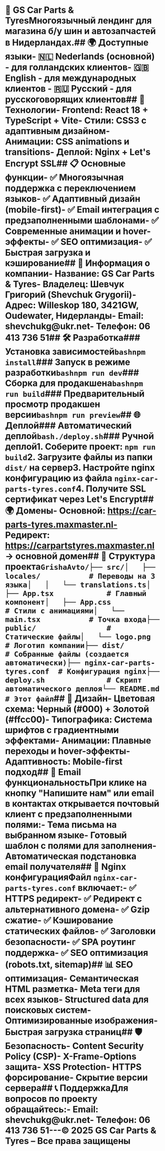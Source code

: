 # 🚗 GS Car Parts & TyresМногоязычный лендинг для магазина б/у шин и автозапчастей в Нидерландах.## 🌍 Доступные языки- 🇳🇱 **Nederlands** (основной) - для голландских клиентов- 🇬🇧 **English** - для международных клиентов  - 🇷🇺 **Русский** - для русскоговорящих клиентов## 🚀 Технологии- **Frontend**: React 18 + TypeScript + Vite- **Стили**: CSS3 с адаптивным дизайном- **Анимации**: CSS animations и transitions- **Деплой**: Nginx + Let's Encrypt SSL## 📋 Основные функции- ✅ Многоязычная поддержка с переключением языков- ✅ Адаптивный дизайн (mobile-first)- ✅ Email интеграция с предзаполненными шаблонами- ✅ Современные анимации и hover-эффекты- ✅ SEO оптимизация- ✅ Быстрая загрузка и кэширование## 🏢 Информация о компании- **Название**: GS Car Parts & Tyres- **Владелец**: Шевчук Григорий (Shevchuk Grygorii)- **Адрес**: Willeskop 180, 3421GW, Oudewater, Нидерланды- **Email**: shevchukg@ukr.net- **Телефон**: 06 413 736 51## 🛠️ Разработка### Установка зависимостей```bashnpm install```### Запуск в режиме разработки```bashnpm run dev```### Сборка для продакшена```bashnpm run build```### Предварительный просмотр продакшен версии```bashnpm run preview```## 🌐 Деплой### Автоматический деплой```bash./deploy.sh```### Ручной деплой1. Соберите проект: `npm run build`2. Загрузите файлы из папки `dist/` на сервер3. Настройте nginx конфигурацию из файла `nginx-car-parts-tyres.conf`4. Получите SSL сертификат через Let's Encrypt## 🌍 Домены- **Основной**: https://car-parts-tyres.maxmaster.nl- **Редирект**: https://carpartstyres.maxmaster.nl → основной домен## 📁 Структура проекта```GrishaAvto/├── src/│   ├── locales/           # Переводы на 3 языка│   │   └── translations.ts│   ├── App.tsx            # Главный компонент│   ├── App.css            # Стили с анимациями│   └── main.tsx           # Точка входа├── public/                # Статические файлы│   └── logo.png           # Логотип компании├── dist/                  # Собранные файлы (создается автоматически)├── nginx-car-parts-tyres.conf  # Конфигурация nginx├── deploy.sh              # Скрипт автоматического деплоя└── README.md              # Этот файл```## 🎨 Дизайн- **Цветовая схема**: Черный (#000) + Золотой (#ffcc00)- **Типографика**: Система шрифтов с градиентными эффектами- **Анимации**: Плавные переходы и hover-эффекты- **Адаптивность**: Mobile-first подход## 📧 Email функциональностьПри клике на кнопку "Напишите нам" или email в контактах открывается почтовый клиент с предзаполненными полями:- Тема письма на выбранном языке- Готовый шаблон с полями для заполнения- Автоматическая подстановка email получателя## 🔧 Nginx конфигурацияФайл `nginx-car-parts-tyres.conf` включает:- ✅ HTTPS редирект- ✅ Редирект с альтернативного домена- ✅ Gzip сжатие- ✅ Кэширование статических файлов- ✅ Заголовки безопасности- ✅ SPA роутинг поддержка- ✅ SEO оптимизация (robots.txt, sitemap)## 📊 SEO оптимизация- Семантическая HTML разметка- Meta теги для всех языков- Structured data для поисковых систем- Оптимизированные изображения- Быстрая загрузка страниц## 🛡️ Безопасность- Content Security Policy (CSP)- X-Frame-Options защита- XSS Protection- HTTPS форсирование- Скрытие версии сервера## 📞 ПоддержкаДля вопросов по проекту обращайтесь:- **Email**: shevchukg@ukr.net- **Телефон**: 06 413 736 51---© 2025 GS Car Parts & Tyres – Все права защищены